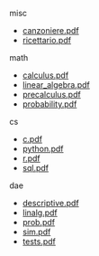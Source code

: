 misc 

- [canzoniere.pdf](misc/canzoniere.pdf)
- [ricettario.pdf](misc/ricettario.pdf)



math 

- [calculus.pdf](math/calculus.pdf)
- [linear_algebra.pdf](math/linear_algebra.pdf)
- [precalculus.pdf](math/precalculus.pdf)
- [probability.pdf](math/probability.pdf)



cs 

- [c.pdf](cs/c.pdf)
- [python.pdf](cs/python.pdf)
- [r.pdf](cs/r.pdf)
- [sql.pdf](cs/sql.pdf)



dae 

- [descriptive.pdf](dae/descriptive.pdf)
- [linalg.pdf](dae/linalg.pdf)
- [prob.pdf](dae/prob.pdf)
- [sim.pdf](dae/sim.pdf)
- [tests.pdf](dae/tests.pdf)



